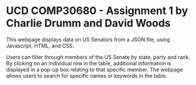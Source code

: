 # UCD COMP30680 - Assignment 1 by Charlie Drumm and David Woods

This webpage displays data on US Senators from a JSON file, using Javascript, HTML, and CSS.

Users can filter through members of the US Senate by state, party and rank. By clicking on an individual row in the table, additional information is displayed in a pop-up box relating to that specific member.
The webpage allows users to search for specific names or keywords in the table.